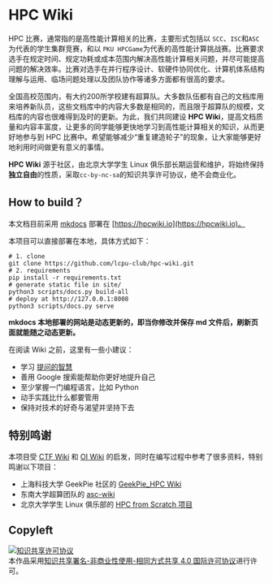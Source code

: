 # HPC Wiki

HPC 比赛，通常指的是高性能计算相关的比赛，主要形式包括以 `SCC`、`ISC`和`ASC`为代表的学生集群竞赛，和以 `PKU HPCGame`为代表的高性能计算挑战赛。比赛要求选手在规定时间、规定功耗或成本范围内解决高性能计算相关问题，并尽可能提高问题的解决效率。比赛对选手在并行程序设计、软硬件协同优化、计算机体系结构理解与运用、临场问题处理以及团队协作等诸多方面都有很高的要求。

全国高校范围内，有大约200所学校建有超算队。大多数队伍都有自己的文档库用来培养新队员，这些文档库中的内容大多数是相同的，而且限于超算队的规模，文档库的内容也很难得到及时的更新。为此，我们共同建设 **HPC Wiki**，提高文档质量和内容丰富度，让更多的同学能够更快地学习到高性能计算相关的知识，从而更好地参与到 HPC 比赛中。希望能够减少“重复建造轮子”的现象，让大家能够更好地利用时间做更有意义的事情。

**HPC Wiki** 源于社区，由北京大学学生 Linux 俱乐部长期运营和维护，将始终保持**独立自由**的性质，采取`cc-by-nc-sa`的知识共享许可协议，绝不会商业化。

## How to build？

本文档目前采用 [mkdocs](https://github.com/mkdocs/mkdocs) 部署在 [https://hpcwiki.io](https://hpcwiki.io)。

本项目可以直接部署在本地，具体方式如下：

```shell
# 1. clone
git clone https://github.com/lcpu-club/hpc-wiki.git
# 2. requirements
pip install -r requirements.txt
# generate static file in site/
python3 scripts/docs.py build-all
# deploy at http://127.0.0.1:8008
python3 scripts/docs.py serve
```

**mkdocs 本地部署的网站是动态更新的，即当你修改并保存 md 文件后，刷新页面就能随之动态更新。**


在阅读 Wiki 之前，这里有一些小建议：

- 学习 [提问的智慧](https://github.com/ryanhanwu/How-To-Ask-Questions-The-Smart-Way)
- 善用 Google 搜索能帮助你更好地提升自己
- 至少掌握一门编程语言，比如 Python
- 动手实践比什么都要管用
- 保持对技术的好奇与渴望并坚持下去

## 特别鸣谢

本项目受 [CTF Wiki](https://ctf-wiki.org/) 和 [OI Wiki](https://oi-wiki.org/) 的启发，同时在编写过程中参考了很多资料，特别鸣谢以下项目：
- 上海科技大学 GeekPie 社区的 [GeekPie_HPC Wiki](https://hpc.geekpie.club/wiki/index.html)
- 东南大学超算团队的 [asc-wiki](https://asc-wiki.com)
- 北京大学学生 Linux 俱乐部的 [HPC from Scratch 项目](https://wiki.lcpu.dev/zh/hpc/from-scratch/arrange)

## Copyleft
<a rel="license" href="http://creativecommons.org/licenses/by-nc-sa/4.0/"><img alt="知识共享许可协议" style="border-width:0" src="https://i.creativecommons.org/l/by-nc-sa/4.0/88x31.png" /></a><br />本作品采用<a rel="license" href="http://creativecommons.org/licenses/by-nc-sa/4.0/">知识共享署名-非商业性使用-相同方式共享 4.0 国际许可协议</a>进行许可。